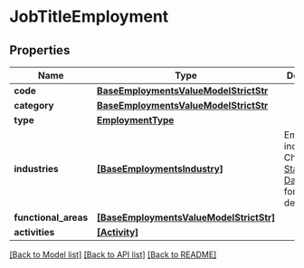 # JobTitleEmployment


## Properties
Name | Type | Description | Notes
------------ | ------------- | ------------- | -------------
**code** | [**BaseEmploymentsValueModelStrictStr**](BaseEmploymentsValueModelStrictStr.md) |  | [optional] 
**category** | [**BaseEmploymentsValueModelStrictStr**](BaseEmploymentsValueModelStrictStr.md) |  | [optional] 
**type** | [**EmploymentType**](EmploymentType.md) |  | [optional] 
**industries** | [**[BaseEmploymentsIndustry]**](BaseEmploymentsIndustry.md) | Employment industries. Check the [Standardized Data](https://api.inda.ai/hr/docs/v2/#tag/Standardized-Data) section for more details. | [optional] 
**functional_areas** | [**[BaseEmploymentsValueModelStrictStr]**](BaseEmploymentsValueModelStrictStr.md) |  | [optional] 
**activities** | [**[Activity]**](Activity.md) |  | [optional] 

[[Back to Model list]](../README.md#documentation-for-models) [[Back to API list]](../README.md#documentation-for-api-endpoints) [[Back to README]](../README.md)


